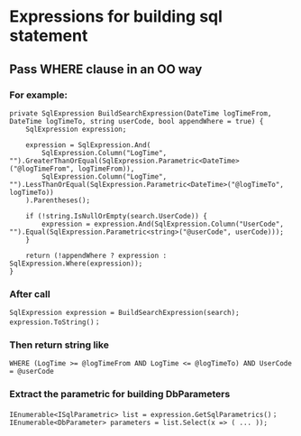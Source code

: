 Expressions for building sql statement
==
Pass WHERE clause in an OO way
--
   
### For example:
```
private SqlExpression BuildSearchExpression(DateTime logTimeFrom, DateTime logTimeTo, string userCode, bool appendWhere = true) {
    SqlExpression expression;

    expression = SqlExpression.And(
        SqlExpression.Column("LogTime", "").GreaterThanOrEqual(SqlExpression.Parametric<DateTime>("@logTimeFrom", logTimeFrom)),
        SqlExpression.Column("LogTime", "").LessThanOrEqual(SqlExpression.Parametric<DateTime>("@logTimeTo", logTimeTo))
    ).Parentheses();

    if (!string.IsNullOrEmpty(search.UserCode)) {
        expression = expression.And(SqlExpression.Column("UserCode", "").Equal(SqlExpression.Parametric<string>("@userCode", userCode)));
    }

    return (!appendWhere ? expression : SqlExpression.Where(expression));
}
```
### After call
```
SqlExpression expression = BuildSearchExpression(search);
expression.ToString()；
```
### Then return string like
```
WHERE (LogTime >= @logTimeFrom AND LogTime <= @logTimeTo) AND UserCode = @userCode
```
### Extract the parametric for building DbParameters
```
IEnumerable<ISqlParametric> list = expression.GetSqlParametrics()；
IEnumerable<DbParameter> parameters = list.Select(x => ( ... ));
```